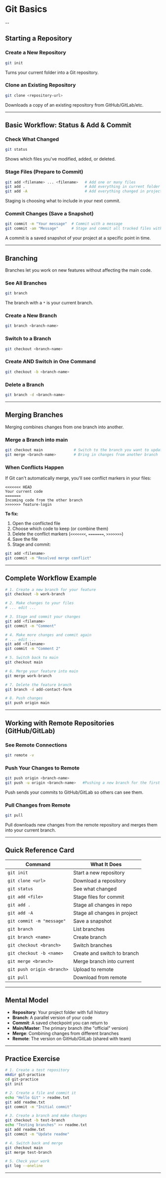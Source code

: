 # Git Basics
--

## Starting a Repository

### Create a New Repository
```bash
git init
```
Turns your current folder into a Git repository.

### Clone an Existing Repository
```bash
git clone <repository-url>
```
Downloads a copy of an existing repository from GitHub/GitLab/etc.

---

## Basic Workflow: Status & Add & Commit

### Check What Changed
```bash
git status
```
Shows which files you've modified, added, or deleted.

### Stage Files (Prepare to Commit)
```bash
git add <filename> ... <filename>   # Add one or many files
git add .                           # Add everything in current folder
git add -A                          # Add everything changed in project
```

Staging is choosing what to include in your next commit.

### Commit Changes (Save a Snapshot)
```bash
git commit -m "Your message"  # Commit with a message
git commit -am "Message"      # Stage and commit all tracked files with a message
```

A commit is a saved snapshot of your project at a specific point in time.

---

## Branching

Branches let you work on new features without affecting the main code.

### See All Branches
```bash
git branch
```
The branch with a `*` is your current branch.

### Create a New Branch
```bash
git branch <branch-name>
```

### Switch to a Branch
```bash
git checkout <branch-name>
```

### Create AND Switch in One Command
```bash
git checkout -b <branch-name>
```

### Delete a Branch
```bash
git branch -d <branch-name>
```

---

## Merging Branches

Merging combines changes from one branch into another.

### Merge a Branch into main
```bash
git checkout main              # Switch to the branch you want to update
git merge <branch-name>        # Bring in changes from another branch
```

### When Conflicts Happen

If Git can't automatically merge, you'll see conflict markers in your files:

```
<<<<<<< HEAD
Your current code
=======
Incoming code from the other branch
>>>>>>> feature-login
```

**To fix:**
1. Open the conflicted file
2. Choose which code to keep (or combine them)
3. Delete the conflict markers (`<<<<<<<`, `=======`, `>>>>>>>`)
4. Save the file
5. Stage and commit:
```bash
git add <filename>
git commit -m "Resolved merge conflict"
```

---

## Complete Workflow Example

```bash
# 1. Create a new branch for your feature
git checkout -b work-branch

# 2. Make changes to your files
# ... edit ...

# 3. Stage and commit your changes
git add <filename>
git commit -m "Comment"

# 4. Make more changes and commit again
# ... edit ...
git add <filename>
git commit -m "Comment 2"

# 5. Switch back to main
git checkout main

# 6. Merge your feature into main
git merge work-branch

# 7. Delete the feature branch
git branch -d add-contact-form

# 8. Push changes
git push origin main
```

---

## Working with Remote Repositories (GitHub/GitLab)

### See Remote Connections
```bash
git remote -v
```

### Push Your Changes to Remote
```bash
git push origin <branch-name>
git push -u origin <branch-name>   #Pushing a new branch for the first time
```

Push sends your commits to GitHub/GitLab so others can see them.

### Pull Changes from Remote
```bash
git pull
```

Pull downloads new changes from the remote repository and merges them into your current branch.

---

## Quick Reference Card

| Command | What It Does |
|---------|-------------|
| `git init` | Start a new repository |
| `git clone <url>` | Download a repository |
| `git status` | See what changed |
| `git add <file>` | Stage files for commit |
| `git add .` | Stage all changes in repo |
| `git add -A` | Stage all changes in project |
| `git commit -m "message"` | Save a snapshot |
| `git branch` | List branches |
| `git branch <name>` | Create branch |
| `git checkout <branch>` | Switch branches |
| `git checkout -b <name>` | Create and switch to branch |
| `git merge <branch>` | Merge branch into current |
| `git push origin <branch>` | Upload to remote |
| `git pull` | Download from remote |

---

## Mental Model

- **Repository**: Your project folder with full history
- **Branch**: A parallel version of your code
- **Commit**: A saved checkpoint you can return to
- **Main/Master**: The primary branch (the "official" version)
- **Merge**: Combining changes from different branches
- **Remote**: The version on GitHub/GitLab (shared with team)

---

## Practice Exercise

```bash
# 1. Create a test repository
mkdir git-practice
cd git-practice
git init

# 2. Create a file and commit it
echo "Hello Git" > readme.txt
git add readme.txt
git commit -m "Initial commit"

# 3. Create a branch and make changes
git checkout -b test-branch
echo "Testing branches" >> readme.txt
git add readme.txt
git commit -m "Update readme"

# 4. Switch back and merge
git checkout main
git merge test-branch

# 5. Check your work
git log --oneline
```

---